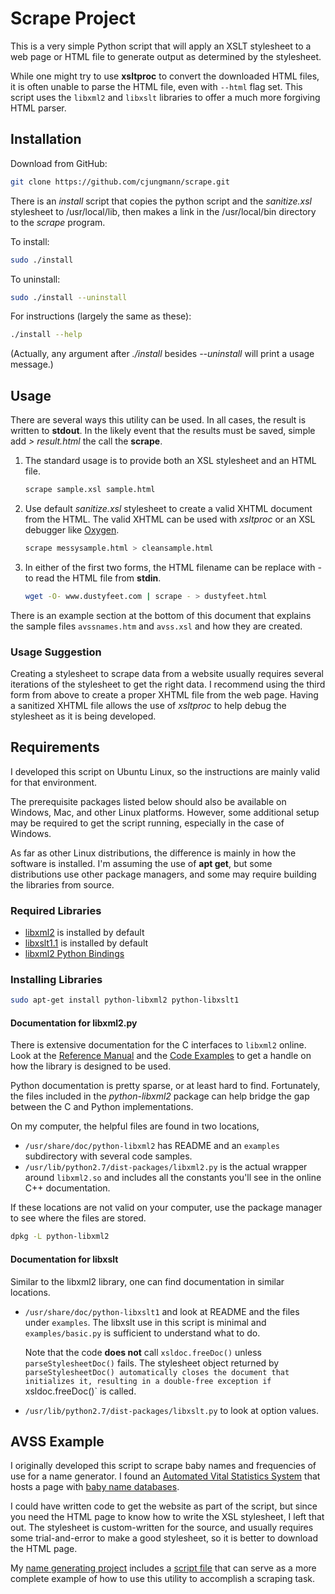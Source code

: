 # Scrape Project

This is a very simple Python script that will apply an XSLT stylesheet
to a web page or HTML file to generate output as determined by the
stylesheet.

While one might try to use **xsltproc** to convert the downloaded HTML
files, it is often unable to parse the HTML file, even with `--html` flag
set.  This script uses the `libxml2` and `libxslt` libraries to offer a
much more forgiving HTML parser.

## Installation

Download from GitHub:

~~~sh
git clone https://github.com/cjungmann/scrape.git
~~~

There is an *install* script that copies the python script and the
*sanitize.xsl* stylesheet to /usr/local/lib, then makes a link in the
/usr/local/bin directory to the *scrape* program.

To install:
~~~sh
sudo ./install
~~~

To uninstall:
~~~sh
sudo ./install --uninstall
~~~

For instructions (largely the same as these):
~~~sh
./install --help
~~~
(Actually, any argument after *./install* besides *--uninstall* will
print a usage message.)

## Usage

There are several ways this utility can be used.  In all cases, the
result is written to **stdout**.  In the likely event that the results
must be saved, simple add *> result.html* the call the **scrape**.

1. The standard usage is to provide both an XSL stylesheet and an
   HTML file.
   ~~~sh
   scrape sample.xsl sample.html
   ~~~

1. Use default *sanitize.xsl* stylesheet to create a valid XHTML
   document from the HTML.  The valid XHTML can be used with *xsltproc*
   or an XSL debugger like [Oxygen](www.oxygenxml.com).

   ~~~sh
   scrape messysample.html > cleansample.html
   ~~~

1. In either of the first two forms, the HTML filename can be
   replace with *-* to read the HTML file from **stdin**.

   ~~~sh
   wget -O- www.dustyfeet.com | scrape - > dustyfeet.html
   ~~~

There is an example section at the bottom of this document that
explains the sample files `avssnames.htm` and `avss.xsl` and how
they are created.

### Usage Suggestion

Creating a stylesheet to scrape data from a website usually requires
several iterations of the stylesheet to get the right data.  I
recommend using the third form from above to create a proper XHTML
file from the web page.  Having a sanitized XHTML file allows the
use of *xsltproc* to help debug the stylesheet as it is being developed.

## Requirements

I developed this script on Ubuntu Linux, so the instructions are mainly
valid for that environment.

The prerequisite packages listed below should also be available on Windows,
Mac, and other Linux platforms.  However, some additional setup may be
required to get the script running, especially in the case of Windows.

As far as other Linux distributions, the difference is mainly in how the
software is installed.  I'm assuming the use of **apt get**, but some
distributions use other package managers, and some may require building
the libraries from source.


### Required Libraries

- [libxml2](http://xmlsoft.org/) is installed by default
- [libxslt1.1](http://xmlsoft.org/XSLT/) is installed by default
- [libxml2 Python Bindings](http://xmlsoft.org/python.html)


### Installing Libraries

~~~sh
sudo apt-get install python-libxml2 python-libxslt1
~~~

#### Documentation for libxml2.py 

There is extensive documentation for the C interfaces to `libxml2`
online.  Look at the [Reference Manual](http://xmlsoft.org/html/index.html)
and the [Code Examples](http://xmlsoft.org/examples/index.html) to
get a handle on how the library is designed to be used.

Python documentation is pretty sparse, or at least hard to find.
Fortunately, the files included in the *python-libxml2* package can
help bridge the gap between the C and Python implementations.

On my computer, the helpful files are found in two locations,
- `/usr/share/doc/python-libxml2` has README and an `examples`
  subdirectory with several code samples.
- `/usr/lib/python2.7/dist-packages/libxml2.py` is the actual
  wrapper around `libxml2.so` and includes all the constants
  you'll see in the online C++ documentation.

If these locations are not valid on your computer, use the package
manager to see where the files are stored.

~~~sh
dpkg -L python-libxml2
~~~

#### Documentation for libxslt

Similar to the libxml2 library, one can find documentation in similar
locations.

- `/usr/share/doc/python-libxslt1` and look at README and the files under
  `examples`.  The libxslt use in this script is minimal and `examples/basic.py`
  is sufficient to understand what to do.

  Note that the code **does not** call `xsldoc.freeDoc()` unless `parseStylesheetDoc()`
  fails.  The stylesheet object returned by `parseStylesheetDoc() automatically
  closes the document that initializes it, resulting in a double-free exception
  if `xsldoc.freeDoc()` is called.
  
- `/usr/lib/python2.7/dist-packages/libxslt.py` to look at option values.

## AVSS Example

I originally developed this script to scrape baby names and frequencies of use
for a name generator.  I found an [Automated Vital Statistics System](http://www.avss.ucsb.edu/)
that hosts a page with [baby name databases](http://www.avss.ucsb.edu/name.htm).

I could have written code to get the website as part of the script, but
since you need the HTML page to know how to write the XSL stylesheet,
I left that out.  The stylesheet is custom-written for the source, and
usually requires some trial-and-error to make a good stylesheet, so it
is better to download the HTML page.

My [name generating project](https://github.com/cjungmann/namegen) includes
a [script file](https://github.com/cjungmann/namegen/blob/master/builddoc) that can serve as a more complete example of how to use this utility to accomplish a scraping task.